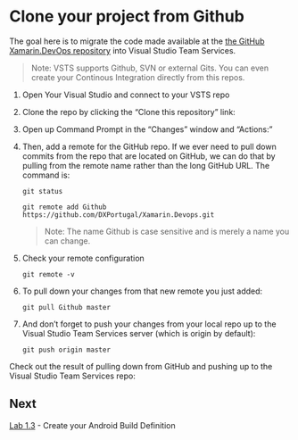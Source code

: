 # Clone your project from Github

The goal here is to migrate the code made available at the [the GitHub Xamarin.DevOps repository](https://github.com/DXPortugal/Xamarin.Devops) into Visual Studio Team Services.
 
 > Note: VSTS supports Github, SVN or external Gits. You can even create your Continous Integration directly from this repos.

1. Open Your Visual Studio and connect to your VSTS repo

2. Clone the repo by clicking the “Clone this repository” link:

3. Open up Command Prompt in the “Changes” window and “Actions:” 

4. Then, add a remote for the GitHub repo. If we ever need to pull down commits from the repo that are located on GitHub, we can do that by pulling from the remote name rather than the long GitHub URL. The command is: 

   `git status`  

   `git remote add Github https://github.com/DXPortugal/Xamarin.Devops.git`  

   >Note: The name Github is case sensitive and is merely a name you can change. 

5. Check your remote configuration 

   `git remote -v`  

6. To pull down your changes from that new remote you just added: 

   `git pull Github master`  

7. And don’t forget to push your changes from your local repo up to the Visual Studio Team Services server (which is origin by default):

   `git push origin master`  

Check out the result of pulling down from GitHub and pushing up to the Visual Studio Team Services repo:

## Next

[Lab 1.3](https://github.com/DXPortugal/Xamarin.Devops/blob/master/lab13.md) - Create your Android Build Definition

